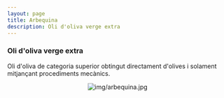```yaml
---
layout: page
title: Arbequina 
description: Oli d'oliva verge extra
---
```


### Oli d'oliva verge extra

Oli d'oliva de categoria superior obtingut directament d'olives i solament mitjançant procediments mecànics.

<center><img class="ipsImage" src="https://torresdelaserra.github.io/img/arbequina.png" alt="img/arbequina.jpg"></center>
